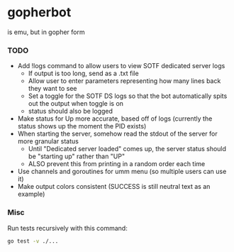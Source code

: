# gopherbot

is emu, but in gopher form

### TODO

- Add !logs command to allow users to view SOTF dedicated server logs
    - If output is too long, send as a .txt file
    - Allow user to enter parameters representing how many lines back they want to see
    - Set a toggle for the SOTF DS logs so that the bot automatically spits out the output when toggle is on
    - status should also be logged
- Make status for Up more accurate, based off of logs (currently the status shows up the moment the PID exists)
- When starting the server, somehow read the stdout of the server for more granular status
    - Until "Dedicated server loaded" comes up, the server status should be "starting up" rather than "UP"
    - ALSO prevent this from printing in a random order each time
- Use channels and goroutines for umm menu (so multiple users can use it)
- Make output colors consistent (SUCCESS is still neutral text as an example)

### Misc

Run tests recursively with this command:

```bash
go test -v ./...
```
